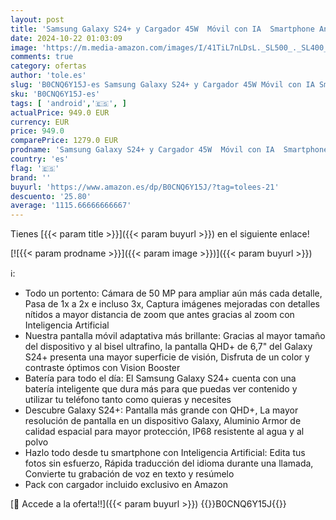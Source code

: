 ```yaml
---
layout: post
title: 'Samsung Galaxy S24+ y Cargador 45W  Móvil con IA  Smartphone Android  12GB RAM Más Rápida  512GB Almacenamiento  Cámara 50MP  Gran Pantalla  Batería Larga Duración  Gris Marble  Versión Española '
date: 2024-10-22 01:03:09
image: 'https://m.media-amazon.com/images/I/41TiL7nLDsL._SL500_._SL400_.jpg'
comments: true
category: ofertas
author: 'tole.es'
slug: 'B0CNQ6Y15J-es Samsung Galaxy S24+ y Cargador 45W Móvil con IA Smartphone...'
sku: 'B0CNQ6Y15J-es'
tags: [ 'android','🇪🇸', ]
actualPrice: 949.0 EUR
currency: EUR
price: 949.0
comparePrice: 1279.0 EUR
prodname: 'Samsung Galaxy S24+ y Cargador 45W  Móvil con IA  Smartphone Android  12GB RAM Más Rápida  512GB Almacenamiento  Cámara 50MP  Gran Pantalla  Batería Larga Duración  Gris Marble  Versión Española '
country: 'es'
flag: '🇪🇸'
brand: ''
buyurl: 'https://www.amazon.es/dp/B0CNQ6Y15J/?tag=tolees-21'
descuento: '25.80'
average: '1115.66666666667'
---
```


Tienes [{{< param title >}}]({{< param buyurl >}}) en el siguiente enlace!

[![{{< param prodname >}}]({{< param image >}})]({{< param buyurl >}})

ℹ️:

- Todo un portento: Cámara de 50 MP para ampliar aún más cada detalle, Pasa de 1x a 2x e incluso 3x, Captura imágenes mejoradas con detalles nítidos a mayor distancia de zoom que antes gracias al zoom con Inteligencia Artificial
- Nuestra pantalla móvil adaptativa más brillante: Gracias al mayor tamaño del dispositivo y al bisel ultrafino, la pantalla QHD+ de 6,7" del Galaxy S24+ presenta una mayor superficie de visión, Disfruta de un color y contraste óptimos con Vision Booster
- Batería para todo el día: El Samsung Galaxy S24+ cuenta con una batería inteligente que dura más para que puedas ver contenido y utilizar tu teléfono tanto como quieras y necesites
- Descubre Galaxy S24+: Pantalla más grande con QHD+, La mayor resolución de pantalla en un dispositivo Galaxy, Aluminio Armor de calidad espacial para mayor protección, IP68 resistente al agua y al polvo
- Hazlo todo desde tu smartphone con Inteligencia Artificial: Edita tus fotos sin esfuerzo, Rápida traducción del idioma durante una llamada, Convierte tu grabación de voz en texto y resúmelo
- Pack con cargador incluido exclusivo en Amazon

[🛒 Accede a la oferta!!]({{< param buyurl >}})
{{<world>}}B0CNQ6Y15J{{</world>}}
